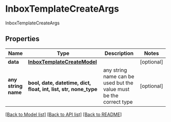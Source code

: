 # InboxTemplateCreateArgs

InboxTemplateCreateArgs

## Properties
Name | Type | Description | Notes
------------ | ------------- | ------------- | -------------
**data** | [**InboxTemplateCreateModel**](InboxTemplateCreateModel.md) |  | [optional] 
**any string name** | **bool, date, datetime, dict, float, int, list, str, none_type** | any string name can be used but the value must be the correct type | [optional]

[[Back to Model list]](../README.md#documentation-for-models) [[Back to API list]](../README.md#documentation-for-api-endpoints) [[Back to README]](../README.md)


